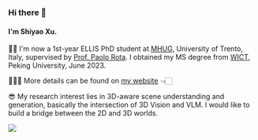 ### Hi there 👋

<!--
**41xu/41xu** is a ✨ _special_ ✨ repository because its `README.md` (this file) appears on your GitHub profile.

Here are some ideas to get you started:

- 🔭 I’m currently working on ...
- 🌱 I’m currently learning ...
- 👯 I’m looking to collaborate on ...
- 🤔 I’m looking for help with ...
- 💬 Ask me about ...
- 📫 How to reach me: ...
- 😄 Pronouns: ...
- ⚡ Fun fact: ...
-->

#### I'm Shiyao Xu. 

👧🏻 I'm now a 1st-year ELLIS PhD student at [MHUG](https://mhug.disi.unitn.it/), University of Trento, Italy, supervised by [Prof. Paolo Rota](https://paolorota.github.io/).
I obtained my MS degree from [WICT](http://www.icst.pku.edu.cn/), Peking University, June 2023.

👩🏻‍💻 More details can be found on [my website](https://xusy2333.com) 👈🏻

😎 My research interest lies in 3D-aware scene understanding and generation, basically the intersection of 3D Vision and VLM. I would like to build a bridge between the 2D and 3D worlds. 

<img align="down" src="https://github-readme-stats.vercel.app/api?username=41xu&show_icons=true&icon_color=805AD5&text_color=718096&bg_color=ffffff&hide_title=false&count_private=true" />

